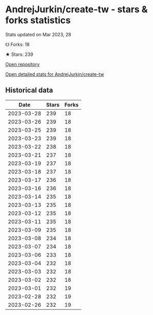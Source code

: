 # AndrejJurkin/create-tw - stars & forks statistics

Stats updated on Mar 2023, 28

☋ Forks: 18

★ Stars: 239

[Open repository](https://github.com/AndrejJurkin/create-tw)

[Open detailed stats for AndrejJurkin/create-tw](https://reviewgithub.com/rep/AndrejJurkin/create-tw)

## Historical data
| Date | Stars | Forks |
|------|-------|-------|
| 2023-03-28 | 239 | 18 | 
| 2023-03-26 | 239 | 18 | 
| 2023-03-25 | 239 | 18 | 
| 2023-03-23 | 239 | 18 | 
| 2023-03-22 | 238 | 18 | 
| 2023-03-21 | 237 | 18 | 
| 2023-03-19 | 237 | 18 | 
| 2023-03-18 | 237 | 18 | 
| 2023-03-17 | 236 | 18 | 
| 2023-03-16 | 236 | 18 | 
| 2023-03-14 | 235 | 18 | 
| 2023-03-13 | 235 | 18 | 
| 2023-03-12 | 235 | 18 | 
| 2023-03-11 | 235 | 18 | 
| 2023-03-09 | 235 | 18 | 
| 2023-03-08 | 234 | 18 | 
| 2023-03-07 | 234 | 18 | 
| 2023-03-06 | 233 | 18 | 
| 2023-03-04 | 232 | 18 | 
| 2023-03-03 | 232 | 18 | 
| 2023-03-02 | 232 | 18 | 
| 2023-03-01 | 232 | 19 | 
| 2023-02-28 | 232 | 19 | 
| 2023-02-26 | 232 | 19 | 

